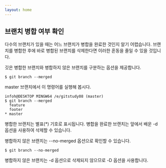 ```yaml
---
layout: home
---
```

## 브랜치 병합 여부 확인
다수의 브랜치가 있을 때는 어느 브랜치가 병합을 완료한 것인지 알기 어렵습니다. 브랜치를 병합한 후에 바로 병합된 브랜치를 삭제한다면 이러한 혼동을 줄일 수 있을 것입니다.  

깃은 병합한 브랜치와 병합하지 않은 브랜치를 구분하는 옵션을 제공합니다.  

```
$ git branch --merged
```
 
master 브랜치에서 이 명령어를 실행해 봅시다.  

```
infoh@DESKTOP MINGW64 /e/gitstudy08 (master)
$ git branch --merged
  feature
  footer
* master
```

병합한 브랜치는 별표(*) 기호로 표시됩니다. 병합을 완료한 브랜치는 앞에서 배운 -d 옵션을 사용하여 삭제할 수 있습니다.  

병합하지 않은 브랜치는 --no-merged 옵션으로 확인할 수 있습니다.  

```
$ git branch --no-merged
```
 
병합하지 않은 브랜치는 -d 옵션으로 삭제되지 않으므로 -D 옵션을 사용합니다.  

<br><br>